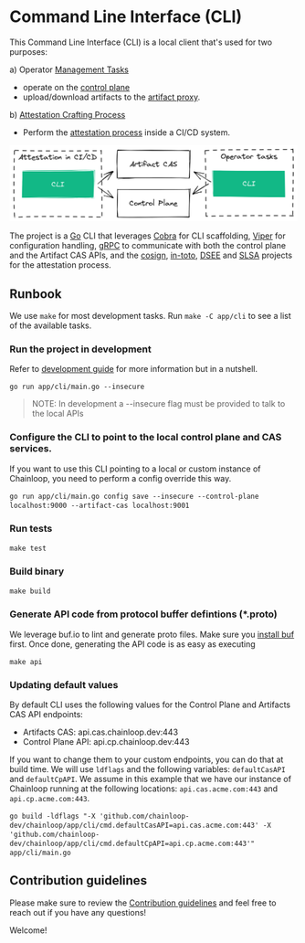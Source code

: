 # Command Line Interface (CLI)

This Command Line Interface (CLI) is a local client that's used for two purposes:

a) Operator [Management Tasks](https://docs.chainloop.dev/getting-started/workflow-definition)

- operate on the [control plane](../controlplane/)
- upload/download artifacts to the [artifact proxy](../artifact-cas/).

b) [Attestation Crafting Process](https://docs.chainloop.dev/getting-started/attestation-crafting)

- Perform the [attestation process](https://docs.chainloop.dev/getting-started/attestation-crafting) inside a CI/CD system.

![cas](../../docs/img/cli-overview.png)

The project is a [Go](https://go.dev/) CLI that leverages [Cobra](https://github.com/spf13/cobra) for CLI scaffolding, [Viper](https://github.com/spf13/viper) for configuration handling, [gRPC](https://grpc.io/) to communicate with both the control plane and the Artifact CAS APIs, and the [cosign](https://github.com/sigstore/cosign), [in-toto](https://github.com/in-toto/in-toto), [DSEE](https://github.com/secure-systems-lab/dsse/) and [SLSA](https://github.com/slsa-framework/slsa) projects for the attestation process.

## Runbook

We use `make` for most development tasks. Run `make -C app/cli` to see a list of the available tasks.

### Run the project in development

Refer to [development guide](../../devel/README.md) for more information but in a nutshell.

```
go run app/cli/main.go --insecure
```

> NOTE: In development a --insecure flag must be provided to talk to the local APIs

### Configure the CLI to point to the local control plane and CAS services.

If you want to use this CLI pointing to a local or custom instance of Chainloop, you need to perform a config override this way.

```
go run app/cli/main.go config save --insecure --control-plane localhost:9000 --artifact-cas localhost:9001
```

### Run tests

```
make test
```

### Build binary

```
make build
```

### Generate API code from protocol buffer defintions (\*.proto)

We leverage buf.io to lint and generate proto files. Make sure you [install buf](https://docs.buf.build/installation) first. Once done, generating the API code is as easy as executing

```
make api
```

### Updating default values

By default CLI uses the following values for the Control Plane and Artifacts CAS API endpoints:

- Artifacts CAS: api.cas.chainloop.dev:443
- Control Plane API: api.cp.chainloop.dev:443

If you want to change them to your custom endpoints, you can do that at build time. We will use `ldflags` and the following variables: `defaultCasAPI` and `defaultCpAPI`. We assume in this example that we have our instance of Chainloop running at the following locations: `api.cas.acme.com:443` and `api.cp.acme.com:443`.

```
go build -ldflags "-X 'github.com/chainloop-dev/chainloop/app/cli/cmd.defaultCasAPI=api.cas.acme.com:443' -X 'github.com/chainloop-dev/chainloop/app/cli/cmd.defaultCpAPI=api.cp.acme.com:443'" app/cli/main.go
```

## Contribution guidelines

Please make sure to review the [Contribution guidelines](../../CONTRIBUTING.md) and feel free to reach out if you have any questions!

Welcome!
